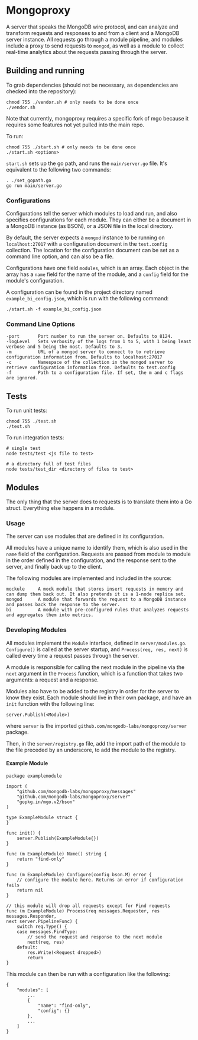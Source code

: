 # Mongoproxy

A server that speaks the MongoDB wire protocol, and can analyze and transform requests and responses to and from a client and a MongoDB server instance. All requests go through a module pipeline, and modules include a proxy to send requests to `mongod`, as well as a module to collect real-time analytics about the requests passing through the server.

## Building and running

To grab dependencies (should not be necessary, as dependencies are checked into the repository):

	chmod 755 ./vendor.sh # only needs to be done once
	./vendor.sh

Note that currently, mongoproxy requires a specific fork of mgo because it requires some features not yet pulled into the main repo.

To run:

	chmod 755 ./start.sh # only needs to be done once
	./start.sh <options>

`start.sh` sets up the go path, and runs the `main/server.go` file. It's equivalent to the following two commands:

	. ./set_gopath.go
	go run main/server.go

### Configurations

Configurations tell the server which modules to load and run, and also specifies configurations for each module. They can either be a document in a MongoDB instance (as BSON), or a JSON file in the local directory.


By default, the server expects a `mongod` instance to be running on `localhost:27017` with a configuration document in the `test.config` collection. The location for the configuration document can be set as a command line option, and can also be a file. 

Configurations have one field `modules`, which is an array. Each object in the array has a `name` field for the name of the module, and a `config` field for the module's configuration.

A configuration can be found in the project directory named `example_bi_config.json`, which is run with the following command:

	./start.sh -f example_bi_config.json

### Command Line Options

	-port 		Port number to run the server on. Defaults to 8124.
	-logLevel 	Sets verbosity of the logs from 1 to 5, with 1 being least verbose and 5 being the most. Defaults to 3.
	-m 			URL of a mongod server to connect to to retrieve configuration information from. Defaults to localhost:27017
	-c 			Namespace of the collection in the mongod server to retrieve configuration information from. Defaults to test.config
	-f 			Path to a configuration file. If set, the m and c flags are ignored.

## Tests

To run unit tests:
	
	chmod 755 ./test.sh
	./test.sh

To run integration tests:

	# single test
	node tests/test <js file to test>

	# a directory full of test files
	node tests/test_dir <directory of files to test>

## Modules

The only thing that the server does to requests is to translate them into a Go struct. Everything else happens in a module. 

### Usage

The server can use modules that are defined in its configuration.

All modules have a unique name to identify them, which is also used in the `name` field of the configuration. Requests are passed from module to module in the order defined in the configuration, and the response sent to the server, and finally back up to the client.

The following modules are implemented and included in the source:

	mockule 	A mock module that stores insert requests in memory and can dump them back out. It also pretends it is a 1-node replica set.
	mongod 		A module that forwards the request to a MongoDB instance and passes back the response to the server.
	bi 			A module with pre-configured rules that analyzes requests and aggregates them into metrics.

### Developing Modules

All modules implement the `Module` interface, defined in `server/modules.go`. `Configure()` is called at the server startup, and `Process(req, res, next)` is called every time a request passes through the server. 

A module is responsible for calling the next module in the pipeline via the `next` argument in the `Process` function, which is a function that takes two arguments: a request and a response.

Modules also have to be added to the registry in order for the server to know they exist. Each module should live in their own package, and have an `init` function with the following line:

	server.Publish(<Module>)

where `server` is the imported `github.com/mongodb-labs/mongoproxy/server` package.

Then, in the `server/registry.go` file, add the import path of the module to the file preceded by an underscore, to add the module to the registry.

#### Example Module

	package examplemodule

	import (
		"github.com/mongodb-labs/mongoproxy/messages"
		"github.com/mongodb-labs/mongoproxy/server"
		"gopkg.in/mgo.v2/bson"
	)

	type ExampleModule struct {
	}

	func init() {
		server.Publish(ExampleModule{})
	}

	func (m ExampleModule) Name() string {
		return "find-only"
	}

	func (m ExampleModule) Configure(config bson.M) error {
		// configure the module here. Returns an error if configuration fails
		return nil
	}

	// this module will drop all requests except for Find requests
	func (m ExampleModule) Process(req messages.Requester, res messages.Responder,
	next server.PipelineFunc) {
		switch req.Type() {
		case messages.FindType:
			// send the request and response to the next module
			next(req, res)
		default:
			res.Write(<Request dropped>)
			return
	}

This module can then be run with a configuration like the following:

	{
		"modules": [
			...
			{
				"name": "find-only",
				"config": {}
			},
			...
		]
	}
